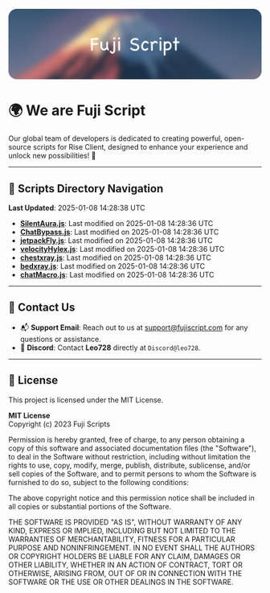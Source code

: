 ![Banner](.github/b.webp)

# 🌍 **We are Fuji Script**

Our global team of developers is dedicated to creating powerful, open-source scripts for Rise Client, designed to enhance your experience and unlock new possibilities! 🌟

---
<!-- SCRIPTS_NAVIGATION_START -->
## 📂 **Scripts Directory Navigation**

**Last Updated**: 2025-01-08 14:28:38 UTC

- **[SilentAura.js](scripts/SilentAura.js)**: Last modified on 2025-01-08 14:28:36 UTC
- **[ChatBypass.js](scripts/ChatBypass.js)**: Last modified on 2025-01-08 14:28:36 UTC
- **[jetpackFly.js](scripts/jetpackFly.js)**: Last modified on 2025-01-08 14:28:36 UTC
- **[velocityHylex.js](scripts/velocityHylex.js)**: Last modified on 2025-01-08 14:28:36 UTC
- **[chestxray.js](scripts/chestxray.js)**: Last modified on 2025-01-08 14:28:36 UTC
- **[bedxray.js](scripts/bedxray.js)**: Last modified on 2025-01-08 14:28:36 UTC
- **[chatMacro.js](scripts/chatMacro.js)**: Last modified on 2025-01-08 14:28:36 UTC

<!-- SCRIPTS_NAVIGATION_END -->

---

## 💬 **Contact Us**  
- 📬 **Support Email**: Reach out to us at [support@fujiscript.com](mailto:support@fujiscript.com) for any questions or assistance.  
- 💬 **Discord**: Contact **Leo728** directly at `Discord@leo728`.

---

## 📜 **License**

This project is licensed under the MIT License.  

**MIT License**  
Copyright (c) 2023 Fuji Scripts  

Permission is hereby granted, free of charge, to any person obtaining a copy of this software and associated documentation files (the "Software"), to deal in the Software without restriction, including without limitation the rights to use, copy, modify, merge, publish, distribute, sublicense, and/or sell copies of the Software, and to permit persons to whom the Software is furnished to do so, subject to the following conditions:  

The above copyright notice and this permission notice shall be included in all copies or substantial portions of the Software.  

THE SOFTWARE IS PROVIDED "AS IS", WITHOUT WARRANTY OF ANY KIND, EXPRESS OR IMPLIED, INCLUDING BUT NOT LIMITED TO THE WARRANTIES OF MERCHANTABILITY, FITNESS FOR A PARTICULAR PURPOSE AND NONINFRINGEMENT. IN NO EVENT SHALL THE AUTHORS OR COPYRIGHT HOLDERS BE LIABLE FOR ANY CLAIM, DAMAGES OR OTHER LIABILITY, WHETHER IN AN ACTION OF CONTRACT, TORT OR OTHERWISE, ARISING FROM, OUT OF OR IN CONNECTION WITH THE SOFTWARE OR THE USE OR OTHER DEALINGS IN THE SOFTWARE.  

